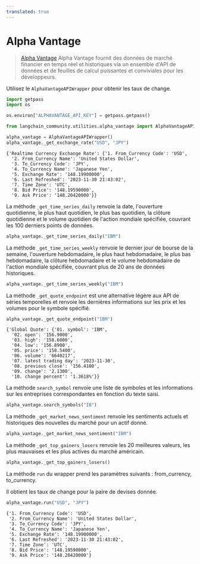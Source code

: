 ```yaml
---
translated: true
---
```


# Alpha Vantage

>[Alpha Vantage](https://www.alphavantage.co) Alpha Vantage fournit des données de marché financier en temps réel et historiques via un ensemble d'API de données et de feuilles de calcul puissantes et conviviales pour les développeurs.

Utilisez le ``AlphaVantageAPIWrapper`` pour obtenir les taux de change.

```python
import getpass
import os

os.environ["ALPHAVANTAGE_API_KEY"] = getpass.getpass()
```

```python
from langchain_community.utilities.alpha_vantage import AlphaVantageAPIWrapper
```

```python
alpha_vantage = AlphaVantageAPIWrapper()
alpha_vantage._get_exchange_rate("USD", "JPY")
```

```output
{'Realtime Currency Exchange Rate': {'1. From_Currency Code': 'USD',
  '2. From_Currency Name': 'United States Dollar',
  '3. To_Currency Code': 'JPY',
  '4. To_Currency Name': 'Japanese Yen',
  '5. Exchange Rate': '148.19900000',
  '6. Last Refreshed': '2023-11-30 21:43:02',
  '7. Time Zone': 'UTC',
  '8. Bid Price': '148.19590000',
  '9. Ask Price': '148.20420000'}}
```

La méthode `_get_time_series_daily` renvoie la date, l'ouverture quotidienne, le plus haut quotidien, le plus bas quotidien, la clôture quotidienne et le volume quotidien de l'action mondiale spécifiée, couvrant les 100 derniers points de données.

```python
alpha_vantage._get_time_series_daily("IBM")
```

La méthode `_get_time_series_weekly` renvoie le dernier jour de bourse de la semaine, l'ouverture hebdomadaire, le plus haut hebdomadaire, le plus bas hebdomadaire, la clôture hebdomadaire et le volume hebdomadaire de l'action mondiale spécifiée, couvrant plus de 20 ans de données historiques.

```python
alpha_vantage._get_time_series_weekly("IBM")
```

La méthode `_get_quote_endpoint` est une alternative légère aux API de séries temporelles et renvoie les dernières informations sur les prix et les volumes pour le symbole spécifié.

```python
alpha_vantage._get_quote_endpoint("IBM")
```

```output
{'Global Quote': {'01. symbol': 'IBM',
  '02. open': '156.9000',
  '03. high': '158.6000',
  '04. low': '156.8900',
  '05. price': '158.5400',
  '06. volume': '6640217',
  '07. latest trading day': '2023-11-30',
  '08. previous close': '156.4100',
  '09. change': '2.1300',
  '10. change percent': '1.3618%'}}
```

La méthode `search_symbol` renvoie une liste de symboles et les informations sur les entreprises correspondantes en fonction du texte saisi.

```python
alpha_vantage.search_symbols("IB")
```

La méthode `_get_market_news_sentiment` renvoie les sentiments actuels et historiques des nouvelles du marché pour un actif donné.

```python
alpha_vantage._get_market_news_sentiment("IBM")
```

La méthode `_get_top_gainers_losers` renvoie les 20 meilleures valeurs, les plus mauvaises et les plus actives du marché américain.

```python
alpha_vantage._get_top_gainers_losers()
```

La méthode `run` du wrapper prend les paramètres suivants : from_currency, to_currency.

Il obtient les taux de change pour la paire de devises donnée.

```python
alpha_vantage.run("USD", "JPY")
```

```output
{'1. From_Currency Code': 'USD',
 '2. From_Currency Name': 'United States Dollar',
 '3. To_Currency Code': 'JPY',
 '4. To_Currency Name': 'Japanese Yen',
 '5. Exchange Rate': '148.19900000',
 '6. Last Refreshed': '2023-11-30 21:43:02',
 '7. Time Zone': 'UTC',
 '8. Bid Price': '148.19590000',
 '9. Ask Price': '148.20420000'}
```
